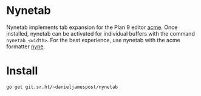 # Nynetab
Nynetab implements tab expansion for the Plan 9 editor [acme](http://acme.cat-v.org/). Once installed, nynetab can be activated for individual buffers with the command `nynetab <width>`. For the best experience, use nynetab with the acme formatter [nyne](https://git.sr.ht/~danieljamespost/nyne).

# Install
`go get git.sr.ht/~danieljamespost/nynetab`